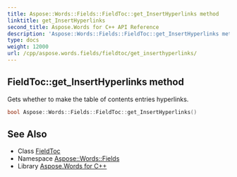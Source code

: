 ```yaml
---
title: Aspose::Words::Fields::FieldToc::get_InsertHyperlinks method
linktitle: get_InsertHyperlinks
second_title: Aspose.Words for C++ API Reference
description: 'Aspose::Words::Fields::FieldToc::get_InsertHyperlinks method. Gets whether to make the table of contents entries hyperlinks in C++.'
type: docs
weight: 12000
url: /cpp/aspose.words.fields/fieldtoc/get_inserthyperlinks/
---
```

## FieldToc::get_InsertHyperlinks method


Gets whether to make the table of contents entries hyperlinks.

```cpp
bool Aspose::Words::Fields::FieldToc::get_InsertHyperlinks()
```

## See Also

* Class [FieldToc](../)
* Namespace [Aspose::Words::Fields](../../)
* Library [Aspose.Words for C++](../../../)
